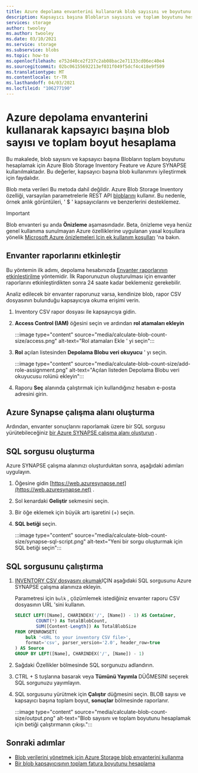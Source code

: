 ```yaml
---
title: Azure depolama envanterini kullanarak blob sayısını ve boyutunu hesaplama
description: Kapsayıcı başına Blobların sayısını ve toplam boyutunu hesaplamayı öğrenin.
services: storage
author: twooley
ms.author: twooley
ms.date: 03/10/2021
ms.service: storage
ms.subservice: blobs
ms.topic: how-to
ms.openlocfilehash: e752d40ce2f237c2ab08bac2e71133cd06ec40e4
ms.sourcegitcommit: 02bc06155692213ef031f049f5dcf4c418e9f509
ms.translationtype: MT
ms.contentlocale: tr-TR
ms.lasthandoff: 04/03/2021
ms.locfileid: "106277190"
---
```

# <a name="calculate-blob-count-and-total-size-per-container-using-azure-storage-inventory"></a>Azure depolama envanterini kullanarak kapsayıcı başına blob sayısı ve toplam boyut hesaplama

Bu makalede, blob sayısını ve kapsayıcı başına Blobların toplam boyutunu hesaplamak için Azure Blob Storage Inventory Feature ve Azure SYNAPSE kullanılmaktadır. Bu değerler, kapsayıcı başına blob kullanımını iyileştirmek için faydalıdır.

Blob meta verileri Bu metoda dahil değildir. Azure Blob Storage Inventory özelliği, varsayılan parametrelerle REST API [bloblarını](/rest/api/storageservices/list-blobs) kullanır. Bu nedenle, örnek anlık görüntüleri, ' $ ' kapsayıcılarını ve benzerlerini desteklemez.

> [!IMPORTANT]
> Blob envanteri şu anda **Önizleme** aşamasındadır. Beta, önizleme veya henüz genel kullanıma sunulmayan Azure özelliklerine uygulanan yasal koşullara yönelik [Microsoft Azure önizlemeleri Için ek kullanım koşulları](https://azure.microsoft.com/support/legal/preview-supplemental-terms/) 'na bakın.

## <a name="enable-inventory-reports"></a>Envanter raporlarını etkinleştir

Bu yöntemin ilk adımı, depolama hesabınızda [Envanter raporlarının etkinleştirilme](blob-inventory.md#enable-inventory-reports) yöntemidir. İlk Raporunuzun oluşturulması için envanter raporlarını etkinleştirdikten sonra 24 saate kadar beklemeniz gerekebilir.

Analiz edilecek bir envanter raporunuz varsa, kendinize blob, rapor CSV dosyasının bulunduğu kapsayıcıya okuma erişimi verin.

1. Inventory CSV rapor dosyası ile kapsayıcıya gidin.
1. **Access Control (IAM)** öğesini seçin ve ardından **rol atamaları ekleyin**

    :::image type="content" source="media/calculate-blob-count-size/access.png" alt-text="Rol atamaları Ekle ' yi seçin":::

1. **Rol** açılan listesinden **Depolama Blobu veri okuyucu** ' yı seçin.

    :::image type="content" source="media/calculate-blob-count-size/add-role-assignment.png" alt-text="Açılan listeden Depolama Blobu veri okuyucusu rolünü ekleyin":::

1. Raporu **Seç** alanında çalıştırmak için kullandığınız hesabın e-posta adresini girin.

## <a name="create-an-azure-synapse-workspace"></a>Azure Synapse çalışma alanı oluşturma

Ardından, envanter sonuçlarını raporlamak üzere bir SQL sorgusu yürütebileceğiniz [bir Azure SYNAPSE çalışma alanı oluşturun](../../synapse-analytics/get-started-create-workspace.md) .

## <a name="create-the-sql-query"></a>SQL sorgusu oluşturma

Azure SYNAPSE çalışma alanınızı oluşturduktan sonra, aşağıdaki adımları uygulayın.

1. Öğesine gidin [https://web.azuresynapse.net](https://web.azuresynapse.net) .
1. Sol kenardaki **Geliştir** sekmesini seçin.
1. Bir öğe eklemek için büyük artı işaretini (+) seçin.
1. **SQL betiği** seçin.

    :::image type="content" source="media/calculate-blob-count-size/synapse-sql-script.png" alt-text="Yeni bir sorgu oluşturmak için SQL betiği seçin":::

## <a name="run-the-sql-query"></a>SQL sorgusunu çalıştırma

1. [INVENTORY CSV dosyasını okumak](../../synapse-analytics/sql/query-single-csv-file.md#read-a-csv-file)IÇIN aşağıdaki SQL sorgusunu Azure SYNAPSE çalışma alanınıza ekleyin.

    Parametresi için `bulk` , çözümlemek istediğiniz envanter raporu CSV dosyasının URL 'sini kullanın.

    ```sql
    SELECT LEFT([Name], CHARINDEX('/', [Name]) - 1) AS Container, 
            COUNT(*) As TotalBlobCount,
            SUM([Content-Length]) As TotalBlobSize
    FROM OPENROWSET(
        bulk '<URL to your inventory CSV file>',
        format='csv', parser_version='2.0', header_row=true
    ) AS Source
    GROUP BY LEFT([Name], CHARINDEX('/', [Name]) - 1)
    ```

1. Sağdaki Özellikler bölmesinde SQL sorgunuzu adlandırın.

1. CTRL + S tuşlarına basarak veya **Tümünü Yayımla** DÜĞMESINI seçerek SQL sorgunuzu yayımlayın.

1. SQL sorgusunu yürütmek için **Çalıştır** düğmesini seçin. BLOB sayısı ve kapsayıcı başına toplam boyut, **sonuçlar** bölmesinde raporlanır.

    :::image type="content" source="media/calculate-blob-count-size/output.png" alt-text="Blob sayısını ve toplam boyutunu hesaplamak için betiği çalıştırmanın çıkışı.":::

## <a name="next-steps"></a>Sonraki adımlar

- [Blob verilerini yönetmek için Azure Storage blob envanterini kullanma](blob-inventory.md)
- [Bir blob kapsayıcısının toplam fatura boyutunu hesaplama](../scripts/storage-blobs-container-calculate-billing-size-powershell.md)